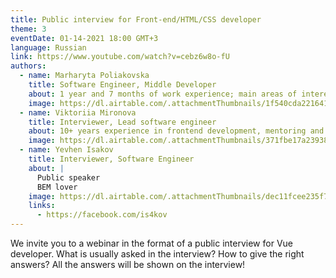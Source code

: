 ```yaml
---
title: Public interview for Front-end/HTML/CSS developer
theme: 3
eventDate: 01-14-2021 18:00 GMT+3
language: Russian
link: https://www.youtube.com/watch?v=cebz6w8o-fU
authors:
  - name: Marharyta Poliakovska
    title: Software Engineer, Middle Developer
    about: 1 year and 7 months of work experience; main areas of interest - html5, css3, scss, bootstrap. Have hands-on experience with Angular 2+ on the current project.
    image: https://dl.airtable.com/.attachmentThumbnails/1f540cda22164147be102b7995bcdb34/017c512e
  - name: Viktoriia Mironova
    title: Interviewer, Lead software engineer
    about: 10+ years experience in frontend development, mentoring and interviewing, have PhD degree)
    image: https://dl.airtable.com/.attachmentThumbnails/371fbe17a239388d5be70d57cf7198be/1029018e
  - name: Yevhen Isakov
    title: Interviewer, Software Engineer
    about: |
      Public speaker
      BEM lover
    image: https://dl.airtable.com/.attachmentThumbnails/dec11fcee235f76ba8df4553b0a115da/7b7445c7
    links:
      - https://facebook.com/is4kov
---
```


We invite you to a webinar in the format of a public interview for Vue developer.
What is usually asked in the interview?
How to give the right answers?
All the answers will be shown on the interview!

